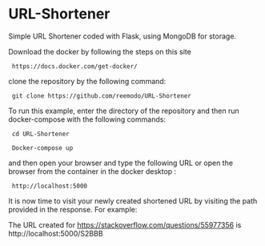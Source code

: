 # URL-Shortener
Simple URL Shortener coded with Flask, using MongoDB for storage. 

Download the docker by following the steps on this site

     https://docs.docker.com/get-docker/
   
clone the repository by the following command:

     git clone https://github.com/reemodo/URL-Shortener

To run this example, enter the directory of the repository and then run docker-compose with the following commands:
   
     cd URL-Shortener

     Docker-compose up 

and then open your browser and type the following URL or open the browser from the container in the docker desktop :


     http://localhost:5000
  

It is now time to visit your newly created shortened URL by visiting the path provided in the response. For example:

The URL created for https://stackoverflow.com/questions/55977356 is http://localhost:5000/S2BBB
